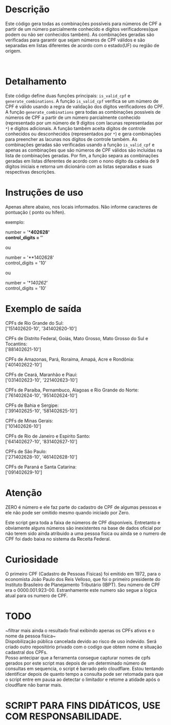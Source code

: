 # Descrição
Este código gera todas as combinações possíveis para números de CPF a partir de um número parcialmente conhecido e dígitos verificadores(que podem ou não ser conhecidos também). As combinações geradas são verificadas para garantir que sejam números de CPF válidos e são separadas em listas diferentes de acordo com o estado(UF) ou região de origem.<br>

<br>

# Detalhamento 
Este código define duas funções principais: `is_valid_cpf` e `generate_combinations`. A função `is_valid_cpf` verifica se um número de CPF é válido usando a regra de validação dos dígitos verificadores do CPF. A função `generate_combinations` gera todas as combinações possíveis de números de CPF a partir de um número parcialmente conhecido (representado por um número de 9 dígitos com lacunas representadas por `*`) e dígitos adicionais. A função também aceita dígitos de controle conhecidos ou desconhecidos (representados por `*`) e gera combinações para preencher as lacunas nos dígitos de controle também. As combinações geradas são verificadas usando a função `is_valid_cpf` e apenas as combinações que são números de CPF válidos são incluídas na lista de combinações geradas. Por fim, a função separa as combinações geradas em listas diferentes de acordo com o nono dígito da cadeia de 9 dígitos iniciais e retorna um dicionário com as listas separadas e suas respectivas descrições.

# Instruções de uso

Apenas altere abaixo, nos locais informados. Não informe caracteres de pontuação ( ponto ou hifen).

exemplo:

number = '***402628'<br>
control_digits = '**'

ou

number = '**1402628'<br>
control_digits = '10'

ou

number = '**140262*'<br>
control_digits = '10'

# Exemplo de saída

CPFs de Rio Grande do Sul:<br>
['151402620-10', '341402620-10']

CPFs de Distrito Federal, Goiás, Mato Grosso, Mato Grosso do Sul e Tocantins:<br>
['881402621-10']

CPFs de Amazonas, Pará, Roraima, Amapá, Acre e Rondônia:<br>
['401402622-10']

CPFs de Ceará, Maranhão e Piauí:<br>
['031402623-10', '221402623-10']

CPFs de Paraíba, Pernambuco, Alagoas e Rio Grande do Norte:<br>
['761402624-10', '951402624-10']

CPFs de Bahia e Sergipe:<br>
['391402625-10', '581402625-10']

CPFs de Minas Gerais:<br>
['101402626-10']

CPFs de Rio de Janeiro e Espírito Santo:<br>
['641402627-10', '831402627-10']

CPFs de São Paulo:<br>
['271402628-10', '461402628-10']

CPFs de Paraná e Santa Catarina:<br>
['091402629-10']

# Atenção
ZERO é número e ele faz parte do cadastro de CPF de algumas pessoas e ele não pode ser omitido mesmo quando iniciado por Zero.

Este script gera toda a faixa de números de CPF disponíveis. Entretanto e obviamente alguns números são inexistentes na base de dados oficial por não terem sido ainda atribuido a uma pessoa fisica ou ainda se o numero de CPF foi dado baixa no sistema da Receita Federal.

# Curiosidade
O primeiro CPF (Cadastro de Pessoas Físicas) foi emitido em 1972, para o economista João Paulo dos Reis Velloso, que foi o primeiro presidente do Instituto Brasileiro de Planejamento Tributário (IBPT). Seu número de CPF era o 0000.001.923-00. Estranhamente este numero são segue a lógica atual para os numero de CPF.

# TODO 
~filtrar mais ainda o resultado final  exibindo apenas os CPFs ativos e o nome da pessoa física~<br>
Dispobilização pública cancelada devido ao risco de uso indevido. Será criado outro repositório privado com o codigo que obtem nome e situação cadastral dos CPFs.<br>
Posso antecipar que a ferramenta consegue capturar nomes de cpfs gerados por este script mas depois de um determinado número de consultas em sequencia, o script é barrado pelo cloudflare. Estou tentando identificar depois de quanto tempo a consulta pode ser retomada para que o script entre em pausa ao detectar o limitador e retome a atidade após o cloudflare não barrar mais.

# SCRIPT PARA FINS DIDÁTICOS, USE COM RESPONSABILIDADE.


